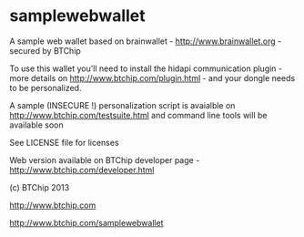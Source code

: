 samplewebwallet
===============

A sample web wallet based on brainwallet - http://www.brainwallet.org - secured by BTChip



To use this wallet you'll need to install the hidapi communication plugin - more details on http://www.btchip.com/plugin.html - and your dongle needs to be personalized.

A sample (INSECURE !) personalization script is avaialble on http://www.btchip.com/testsuite.html and command line tools will be available soon

See LICENSE file for licenses

Web version available on BTChip developer page - http://www.btchip.com/developer.html

(c) BTChip 2013

http://www.btchip.com

http://www.btchip.com/samplewebwallet





